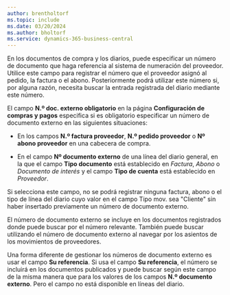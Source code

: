 ```yaml
---
author: brentholtorf
ms.topic: include
ms.date: 03/20/2024
ms.author: bholtorf
ms.service: dynamics-365-business-central
---
```


En los documentos de compra y los diarios, puede especificar un número de documento que haga referencia al sistema de numeración del proveedor. Utilice este campo para registrar el número que el proveedor asignó al pedido, la factura o el abono. Posteriormente podrá utilizar este número si, por alguna razón, necesita buscar la entrada registrada del diario mediante este número.

El campo **N.º doc. externo obligatorio** en la página **Configuración de compras y pagos** especifica si es obligatorio especificar un número de documento externo en las siguientes situaciones:

* En los campos **N.º factura proveedor**, **N.º pedido proveedor** o **Nº abono proveedor** en una cabecera de compra.

* En el campo **Nº documento externo** de una línea del diario general, en la que el campo **Tipo documento** está establecido en *Factura*, *Abono* o *Documento de interés* y el campo **Tipo de cuenta** está establecido en *Proveedor*.

Si selecciona este campo, no se podrá registrar ninguna factura, abono o el tipo de línea del diario cuyo valor en el campo Tipo mov. sea "Cliente" sin haber insertado previamente un número de documento externo.

El número de documento externo se incluye en los documentos registrados donde puede buscar por el número relevante. También puede buscar utilizando el número de documento externo al navegar por los asientos de los movimientos de proveedores.

Una forma diferente de gestionar los números de documento externo es usar el campo **Su referencia**. Si usa el campo **Su referencia**, el número se incluirá en los documentos publicados y puede buscar según este campo de la misma manera que para los valores de los campos **N.º documento externo**. Pero el campo no está disponible en líneas del diario.
